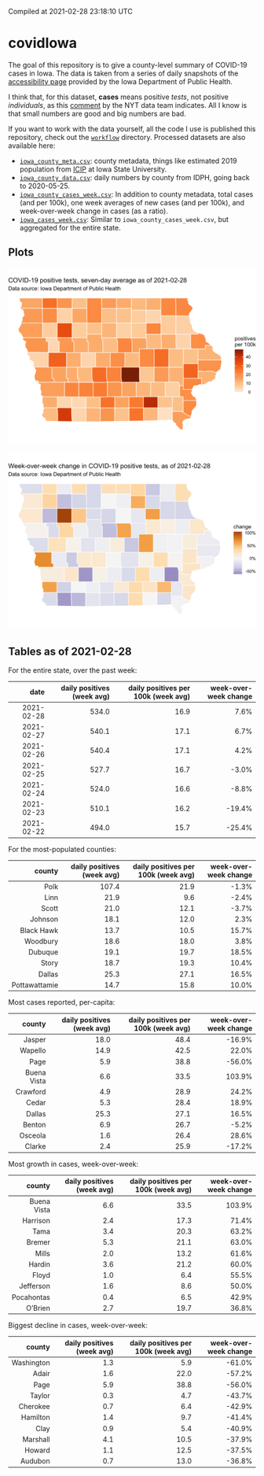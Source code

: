 Compiled at 2021-02-28 23:18:10 UTC

<!-- README.md is generated from README.Rmd. Please edit that file -->

# covidIowa

<!-- badges: start -->
<!-- badges: end -->

The goal of this repository is to give a county-level summary of
COVID-19 cases in Iowa. The data is taken from a series of daily
snapshots of the [accessibility
page](https://coronavirus.iowa.gov/pages/access) provided by the Iowa
Department of Public Health.

I think that, for this dataset, **cases** means positive *tests*, not
positive *individuals*, as this
[comment](https://github.com/nytimes/covid-19-data/issues/546#issuecomment-784247266)
by the NYT data team indicates. All I know is that small numbers are
good and big numbers are bad.

If you want to work with the data yourself, all the code I use is
published this repository, check out the [`workflow`](workflow)
directory. Processed datasets are also available here:

-   [`iowa_county_meta.csv`](https://github.com/ijlyttle/covidIowa/blob/master/workflow/data/99-publish/iowa_county_meta.csv):
    county metadata, things like estimated 2019 population from
    [ICIP](https://www.icip.iastate.edu/tables/population/counties-estimates)
    at Iowa State University.
-   [`iowa_county_data.csv`](https://github.com/ijlyttle/covidIowa/blob/master/workflow/data/99-publish/iowa_county_data.csv):
    daily numbers by county from IDPH, going back to 2020-05-25.
-   [`iowa_county_cases_week.csv`](https://github.com/ijlyttle/covidIowa/blob/master/workflow/data/99-publish/iowa_county_data.csv):
    In addition to county metadata, total cases (and per 100k), one week
    averages of new cases (and per 100k), and week-over-week change in
    cases (as a ratio).
-   [`iowa_cases_week.csv`](https://github.com/ijlyttle/covidIowa/blob/master/workflow/data/99-publish/iowa_county_data.csv):
    Similar to `iowa_county_cases_week.csv`, but aggregated for the
    entire state.

## Plots

![](workflow/data/99-publish/iowa_cases.png)

![](workflow/data/99-publish/iowa_change.png)

## Tables as of 2021-02-28

For the entire state, over the past week:

|       date | daily positives (week avg) | daily positives per 100k (week avg) | week-over-week change |
|-----------:|---------------------------:|------------------------------------:|----------------------:|
| 2021-02-28 |                      534.0 |                                16.9 |                  7.6% |
| 2021-02-27 |                      540.1 |                                17.1 |                  6.7% |
| 2021-02-26 |                      540.4 |                                17.1 |                  4.2% |
| 2021-02-25 |                      527.7 |                                16.7 |                 -3.0% |
| 2021-02-24 |                      524.0 |                                16.6 |                 -8.8% |
| 2021-02-23 |                      510.1 |                                16.2 |                -19.4% |
| 2021-02-22 |                      494.0 |                                15.7 |                -25.4% |

For the most-populated counties:

|        county | daily positives (week avg) | daily positives per 100k (week avg) | week-over-week change |
|--------------:|---------------------------:|------------------------------------:|----------------------:|
|          Polk |                      107.4 |                                21.9 |                 -1.3% |
|          Linn |                       21.9 |                                 9.6 |                 -2.4% |
|         Scott |                       21.0 |                                12.1 |                 -3.7% |
|       Johnson |                       18.1 |                                12.0 |                  2.3% |
|    Black Hawk |                       13.7 |                                10.5 |                 15.7% |
|      Woodbury |                       18.6 |                                18.0 |                  3.8% |
|       Dubuque |                       19.1 |                                19.7 |                 18.5% |
|         Story |                       18.7 |                                19.3 |                 10.4% |
|        Dallas |                       25.3 |                                27.1 |                 16.5% |
| Pottawattamie |                       14.7 |                                15.8 |                 10.0% |

Most cases reported, per-capita:

|      county | daily positives (week avg) | daily positives per 100k (week avg) | week-over-week change |
|------------:|---------------------------:|------------------------------------:|----------------------:|
|      Jasper |                       18.0 |                                48.4 |                -16.9% |
|     Wapello |                       14.9 |                                42.5 |                 22.0% |
|        Page |                        5.9 |                                38.8 |                -56.0% |
| Buena Vista |                        6.6 |                                33.5 |                103.9% |
|    Crawford |                        4.9 |                                28.9 |                 24.2% |
|       Cedar |                        5.3 |                                28.4 |                 18.9% |
|      Dallas |                       25.3 |                                27.1 |                 16.5% |
|      Benton |                        6.9 |                                26.7 |                 -5.2% |
|     Osceola |                        1.6 |                                26.4 |                 28.6% |
|      Clarke |                        2.4 |                                25.9 |                -17.2% |

Most growth in cases, week-over-week:

|      county | daily positives (week avg) | daily positives per 100k (week avg) | week-over-week change |
|------------:|---------------------------:|------------------------------------:|----------------------:|
| Buena Vista |                        6.6 |                                33.5 |                103.9% |
|    Harrison |                        2.4 |                                17.3 |                 71.4% |
|        Tama |                        3.4 |                                20.3 |                 63.2% |
|      Bremer |                        5.3 |                                21.1 |                 63.0% |
|       Mills |                        2.0 |                                13.2 |                 61.6% |
|      Hardin |                        3.6 |                                21.2 |                 60.0% |
|       Floyd |                        1.0 |                                 6.4 |                 55.5% |
|   Jefferson |                        1.6 |                                 8.6 |                 50.0% |
|  Pocahontas |                        0.4 |                                 6.5 |                 42.9% |
|     O’Brien |                        2.7 |                                19.7 |                 36.8% |

Biggest decline in cases, week-over-week:

|     county | daily positives (week avg) | daily positives per 100k (week avg) | week-over-week change |
|-----------:|---------------------------:|------------------------------------:|----------------------:|
| Washington |                        1.3 |                                 5.9 |                -61.0% |
|      Adair |                        1.6 |                                22.0 |                -57.2% |
|       Page |                        5.9 |                                38.8 |                -56.0% |
|     Taylor |                        0.3 |                                 4.7 |                -43.7% |
|   Cherokee |                        0.7 |                                 6.4 |                -42.9% |
|   Hamilton |                        1.4 |                                 9.7 |                -41.4% |
|       Clay |                        0.9 |                                 5.4 |                -40.9% |
|   Marshall |                        4.1 |                                10.5 |                -37.9% |
|     Howard |                        1.1 |                                12.5 |                -37.5% |
|    Audubon |                        0.7 |                                13.0 |                -36.8% |
